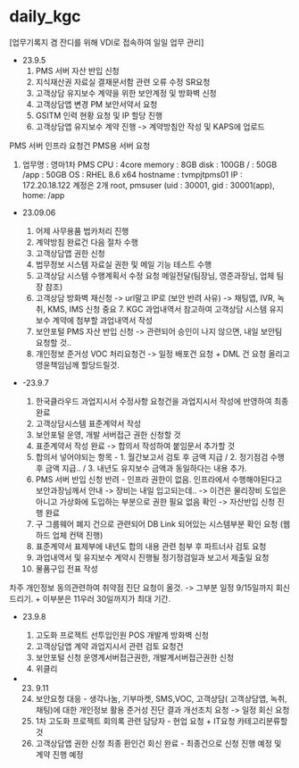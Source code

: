 # daily_kgc

[업무기록지 겸 잔디를 위해 VDI로 접속하여 일일 업무 관리]

- 23.9.5
  1. PMS 서버 자산 반입 신청
  2. 지식재산권 자료실 결재문서함 관련 오류 수정 SR요청
  3. 고객상담 유지보수 계약을 위한 보안계정 및 방화벽 신청
  4. 고객상담앱 변경 PM 보안서약서 요청
  5. GSITM 인력 현황 요청 및 IP 할당 진행
  6. 고객상담앱 유지보수 계약 진행 -> 계약방침안 작성 및 KAPS에 업로드 
 
PMS 서버 인프라 요청건
PMS용 서버 요청
1. 업무명 : 영마1차 PMS
   CPU : 4core
   memory : 8GB
   disk : 100GB
   / : 50GB
   /app : 50GB
    OS : RHEL 8.6 x64
   hostname : tvmpjtpms01
   IP : 172.20.18.122
   계정은 2개 root, pmsuser (uid : 30001, gid : 30001(app), home: /app
 


  - 23.09.06
    1. 어제 사무용품 법카처리 진행
    2. 계약방침 완료건 다음 절차 수행
    3. 고객상담앱 권한 신청
    4. 법무정보 시스템 자료실 권한 및 메일 기능 테스트 수행
    5. 고객상담 시스템 수행계획서 수정 요청 메일전달(팀장님, 영준과장님, 업체 팀장 참조)
    6. 고객상담 방화벽 재신청 -> url말고 IP로 (보안 반려 사유) -> 채팅앱, IVR, 녹취, KMS, IMS 신청
   중요 7. KGC 과업내역서 참고하여 고객상담 시스템 유지보수 계약에 첨부할 과업내역서 작성
    8. 보안포털 PMS 자산 반입 신청 -> 관련되어 승인이 나지 않으면, 내일 보안팀 요청할 것..
    9. 개인정보 준거성 VOC 처리요청건 -> 일정 배포건 요청 + DML 건 요청 올리고 영윤책임님께 할당드릴것.
   
  - -23.9.7
    1. 한국클라우드 과업지시서 수정사항 요청건을 과업지시서 작성에 반영하여 최종 완료
    2. 고객상담시스템 표준계약서 작성
    3. 보안포털 운영, 개발 서버접근 권한 신청할 것
    4. 표준계약서 작성 완료 -> 합의서 작성하여 붙임문서 추가할 것
    5. 합의서 넣어야되는 항목 - 1. 월간보고서 검토 후 금액 지급 / 2. 정기점검 수행 후 금액 지급.. / 3. 내년도 유지보수 금액과 동일하다는 내용 추가.
    6. PMS 서버 반입 신청 반려 - 인프라 권한이 없음. 인프라에서 수행해야된다고 보안과장님께서 안내 -> 장비는 내일 입고되는데.. -> 이건은 물리장비 도입은 아니고 가상화에 도입하는 부분으로 권한 필요 없음 확인 -> 자산반입 신청 진행 완료
    7. 구 그룹웨어 폐지 건으로 관련되어 DB Link 되어있는 시스템부분 확인 요청 (웹하드 업체 컨택 진행)
    8. 표준계약서 표제부에 내년도 합의 내용 관련 첨부 후 파트너사 검토 요청
    9. 과업내역서 및 유지보수 계약시 진행될 정기정검일과 보고서 제출일 요청
    10. 물품구입 전표 작성
       

차주 개인정보 동의관련하여 취약점 진단 요청이 올것. -> 그부분 일정 9/15일까지 회신드리기. + 이부분은 11우러 30일까지가 최대 기간.

- 23.9.8
  1. 고도화 프로젝트 선투입인원 POS 개발계 방화벽 신청
  2. 고객상담앱 계약 과업지시서 관련 검토 요청건
  3. 보안포털 신청 운영계서버접근권한, 개발계서버접근권한 신청
  4. 위클리
 
- 23. 9.11
  1. 보안요청 대응 - 생각나눔, 기부마켓, SMS,VOC, 고객상담( 고객상담앱, 녹취, 채팅)에 대한 개인정보 활용 준거성 진단 결과 개선조치 요청 -> 일정 회신 요청
  2. 1차 고도화 프로젝트 회의록 관련 담당자 - 현업 요청 + IT요청 카테고리분류할 것
  3. 고객상담앱 권한 신청 최종 환인건 회신 완료 - 최종건으로 신청 진행 예정 및 계약 진행 예정
